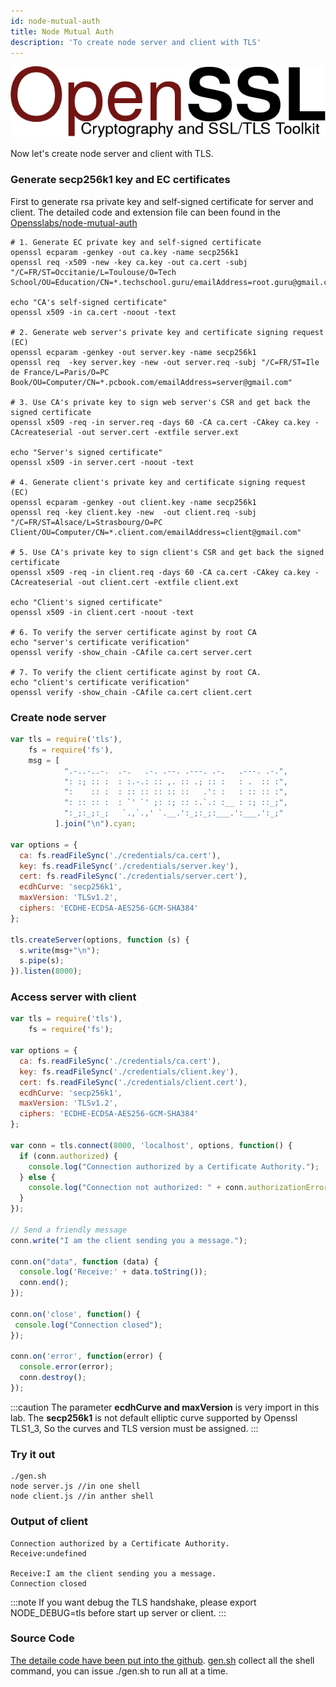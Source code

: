 ```yaml
---
id: node-mutual-auth
title: Node Mutual Auth
description: 'To create node server and client with TLS'
---
```


![openssl](/docs/assets/Security/openssl.png)

Now let's create  node server and client with TLS.

### Generate secp256k1 key and EC certificates

First to generate rsa private key and self-signed certificate for server and client. The detailed code and extension file can been found in the [Opensslabs/node-mutual-auth](https://github.com/vulnsystem/OpenssLabs/tree/main/node-mutual-auth/)

```shell title="/OpenssLabs/node-mutual-auth/credentials/gen.sh"
# 1. Generate EC private key and self-signed certificate
openssl ecparam -genkey -out ca.key -name secp256k1
openssl req -x509 -new -key ca.key -out ca.cert -subj "/C=FR/ST=Occitanie/L=Toulouse/O=Tech School/OU=Education/CN=*.techschool.guru/emailAddress=root.guru@gmail.com"

echo "CA's self-signed certificate"
openssl x509 -in ca.cert -noout -text

# 2. Generate web server's private key and certificate signing request (EC)
openssl ecparam -genkey -out server.key -name secp256k1
openssl req  -key server.key -new -out server.req -subj "/C=FR/ST=Ile de France/L=Paris/O=PC Book/OU=Computer/CN=*.pcbook.com/emailAddress=server@gmail.com"

# 3. Use CA's private key to sign web server's CSR and get back the signed certificate
openssl x509 -req -in server.req -days 60 -CA ca.cert -CAkey ca.key -CAcreateserial -out server.cert -extfile server.ext

echo "Server's signed certificate"
openssl x509 -in server.cert -noout -text

# 4. Generate client's private key and certificate signing request (EC)
openssl ecparam -genkey -out client.key -name secp256k1
openssl req -key client.key -new  -out client.req -subj "/C=FR/ST=Alsace/L=Strasbourg/O=PC Client/OU=Computer/CN=*.client.com/emailAddress=client@gmail.com"

# 5. Use CA's private key to sign client's CSR and get back the signed certificate
openssl x509 -req -in client.req -days 60 -CA ca.cert -CAkey ca.key -CAcreateserial -out client.cert -extfile client.ext

echo "Client's signed certificate"
openssl x509 -in client.cert -noout -text

# 6. To verify the server certificate aginst by root CA
echo "server's certificate verification"
openssl verify -show_chain -CAfile ca.cert server.cert

# 7. To verify the client certificate aginst by root CA.
echo "client's certificate verification"
openssl verify -show_chain -CAfile ca.cert client.cert
```

### Create node server

```jsx  title="OpenssLabs/node-mutual-auth/server.js"
var tls = require('tls'),
    fs = require('fs'),
    msg = [
            ".-..-..-.  .-.   .-. .--. .---. .-.   .---. .-.",
            ": :; :: :  : :.-.: :: ,. :: .; :: :   : .  :: :",
            ":    :: :  : :: :: :: :: ::   .': :   : :: :: :",
            ": :: :: :  : `' `' ;: :; :: :.`.: :__ : :; ::_;",
            ":_;:_;:_;   `.,`.,' `.__.':_;:_;:___.':___.':_;"
          ].join("\n").cyan;

var options = {
  ca: fs.readFileSync('./credentials/ca.cert'),
  key: fs.readFileSync('./credentials/server.key'),
  cert: fs.readFileSync('./credentials/server.cert'),
  ecdhCurve: 'secp256k1',
  maxVersion: 'TLSv1.2',
  ciphers: 'ECDHE-ECDSA-AES256-GCM-SHA384'
};

tls.createServer(options, function (s) {
  s.write(msg+"\n");
  s.pipe(s);
}).listen(8000);
```

### Access server with client

```jsx  title="OpenssLabs/node-mutual-auth/client.js
var tls = require('tls'),
    fs = require('fs');

var options = {
  ca: fs.readFileSync('./credentials/ca.cert'),
  key: fs.readFileSync('./credentials/client.key'),
  cert: fs.readFileSync('./credentials/client.cert'),
  ecdhCurve: 'secp256k1',
  maxVersion: 'TLSv1.2',
  ciphers: 'ECDHE-ECDSA-AES256-GCM-SHA384'
};

var conn = tls.connect(8000, 'localhost', options, function() {
  if (conn.authorized) {
    console.log("Connection authorized by a Certificate Authority.");
  } else {
    console.log("Connection not authorized: " + conn.authorizationError)
  }
});

// Send a friendly message
conn.write("I am the client sending you a message.");

conn.on("data", function (data) {
  console.log('Receive:' + data.toString());
  conn.end();
});

conn.on('close', function() {
 console.log("Connection closed");
});

conn.on('error', function(error) {
  console.error(error);
  conn.destroy();
});
```

:::caution
The parameter **ecdhCurve and maxVersion** is very import in this lab.
The **secp256k1** is not default elliptic curve supported by Openssl TLS1_3, So the curves and TLS version must be assigned.
:::

### Try it out
```shell
./gen.sh
node server.js //in one shell
node client.js //in anther shell
```

### Output of client
```
Connection authorized by a Certificate Authority.
Receive:undefined

Receive:I am the client sending you a message.
Connection closed
```

:::note
If you want debug the TLS handshake, please export NODE_DEBUG=tls before start up server or client.
:::

### Source Code
[The detaile code have been put into the github](https://github.com/vulnsystem/OpenssLabs/tree/main/node-mutual-auth/). 
[gen.sh](https://github.com/vulnsystem/OpenssLabs/tree/main/node-mutual-auth/credentials/gen.sh) collect all the shell command, you can issue ./gen.sh to run all at a time.
